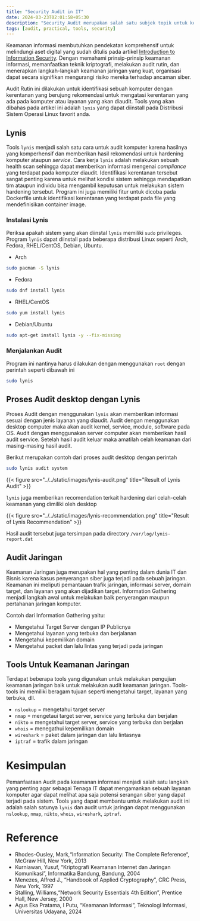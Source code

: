 ```yaml
---
title: "Security Audit in IT"
date: 2024-03-23T02:01:58+05:30
description: "Security Audit merupakan salah satu subjek topik untuk keamanan informasi yang penting untuk identifikasi kerentanan, pada artikel ini akan membahas audit security baik dari sisi jaringan ataupun desktop"
tags: [audit, practical, tools, security]
---
```


Keamanan informasi membutuhkan pendekatan komprehensif untuk melindungi aset digital yang sudah ditulis pada artikel [Introduction to Information Security](http://localhost:1313/posts/intro-it-security/). Dengan memahami prinsip-prinsip keamanan informasi, memanfaatkan teknik kriptografi, melakukan audit rutin, dan menerapkan langkah-langkah keamanan jaringan yang kuat, organisasi dapat secara signifikan mengurangi risiko mereka terhadap ancaman siber.

Audit Rutin ini dilakukan untuk identifikasi sebuah komputer dengan kerentanan yang berujung rekomendasi untuk mengatasi kerentanan yang ada pada komputer atau layanan yang akan diaudit. Tools yang akan dibahas pada artikel ini adalah `lynis` yang dapat diinstall pada Distribusi Sistem Operasi Linux favorit anda.  


## Lynis

Tools `lynis` menjadi salah satu cara untuk audit komputer karena hasilnya yang komperhensif dan memberikan hasil rekomendasi untuk hardening komputer ataupun *service*. Cara kerja `lynis` adalah melakukan sebuah health scan sehingga dapat memberikan informasi mengenai *compliance* yang terdapat pada komputer diaudit. Identifikasi kerentanan tersebut sangat penting karena untuk melihat kondisi sistem sehingga mendapatkan tim ataupun individu bisa mengambil keputusan untuk melakukan sistem hardening tersebut. Program ini juga memiliki fitur untuk dicoba pada Dockerfile untuk identifikasi kerentanan yang terdapat pada file yang mendefinisikan container image.    

### Instalasi Lynis

Periksa apakah sistem yang akan diinstal `lynis` memiliki `sudo` privileges. Program `lynis` dapat diinstall pada beberapa distribusi Linux seperti Arch, Fedora, RHEL/CentOS, Debian, Ubuntu.

* Arch

```bash
sudo pacman -S lynis
```
* Fedora

```bash
sudo dnf install lynis
```
* RHEL/CentOS

```bash
sudo yum install lynis
```

* Debian/Ubuntu

```bash
sudo apt-get install lynis -y --fix-missing
```

### Menjalankan Audit

Program ini nantinya harus dilakukan dengan menggunakan `root` dengan perintah seperti dibawah ini 

```bash
sudo lynis
```

## Proses Audit desktop dengan Lynis

Proses Audit dengan menggunakan `lynis` akan memberikan informasi sesuai dengan jenis layanan yang diaudit. Audit dengan menggunakan desktop computer maka akan audit kernel, service, module, software pada OS. Audit dengan menggunakan server computer akan memberikan hasil audit service. Setelah hasil audit keluar maka amatilah celah keamanan dari masing-masing hasil audit.     

Berikut merupakan contoh dari proses audit desktop dengan perintah 

```bash
sudo lynis audit system
``` 

{{< figure src="../../static/images/lynis-audit.png" title="Result of Lynis Audit" >}}

`lynis` juga memberikan recomendation terkait hardening dari celah-celah keamanan yang dimiliki oleh desktop

{{< figure src="../../static/images/lynis-recommendation.png" title="Result of Lynis Recommendation" >}}

Hasil audit tersebut juga tersimpan pada directory `/var/log/lynis-report.dat`

## Audit Jaringan

Keamanan Jaringan juga merupakan hal yang penting dalam dunia IT dan Bisnis karena kasus penyerangan siber juga terjadi pada sebuah jaringan. Keamanan ini meliputi pemantauan trafik jaringan, informasi server, domain target, dan layanan yang akan dijadikan target. Information Gathering menjadi langkah awal untuk melakukan baik penyerangan maupun pertahanan jaringan komputer.

Contoh dari Information Gathering yaitu:

- Mengetahui Target Server dengan IP Publicnya 
- Mengetahui layanan yang terbuka dan berjalanan
- Mengetahui kepemilikan domain
- Mengetahui packet dan lalu lintas yang terjadi pada jaringan

## Tools Untuk Keamanan Jaringan 

Terdapat beberapa tools yang digunakan untuk melakukan pengujian keamanan jaringan baik untuk melakukan audit keamanan jaringan. Tools-tools ini memiliki beragam tujuan seperti mengetahui target, layanan yang terbuka, dll. 

- `nslookup` = mengetahui target server
- `nmap` = mengetaui target server, service yang terbuka dan berjalan 
- `nikto` = mengetahui target server, service yang terbuka dan berjalan  
- `whois` = menegathui kepemilikan domain
- `wireshark` = paket dalam jaringan dan lalu lintasnya
- `iptraf` = trafik dalam jaringan

# Kesimpulan

Pemanfaataan Audit pada keamanan informasi menjadi salah satu langkah yang penting agar sebagai Tenaga IT dapat mengamankan sebuah layanan komputer agar dapat melihat apa saja potensi serangan siber yang dapat terjadi pada sistem. Tools yang dapat membantu untuk melakukan audit ini adalah salah satunya `lynis` dan audit untuk jaringan dapat menggunakan `nslookup`, `nmap`, `nikto`, `whois`, `wireshark`, `iptraf`. 

# Reference

* Rhodes-Ousley, Mark,“Information Security: The Complete Reference“, McGraw Hill, New York, 2013
* Kurniawan, Yusuf, “Kriptografi Keamanan Internet dan Jaringan Komunikasi”, Informatika Bandung, Bandung, 2004
* Menezes, Alfred J., “Handbook of Applied Cryptography”, CRC Press, New York, 1997
* Stalling, Williams,“Network Security Essentials 4th Edition”, Prentice Hall, New Jersey, 2000
* Agus Eka Pratama, I Putu, “Keamanan Informasi”, Teknologi Informasi, Universitas Udayana, 2024 

